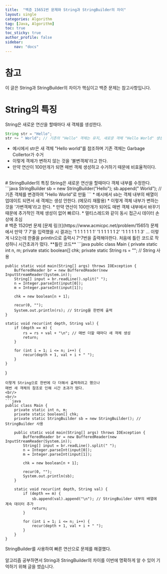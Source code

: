 ```yaml
---
title:  "백준 15651번 문제와 String과 StringBuilder의 차이"
layout: single
categories: Algorithm
tag: [Java, Algorithm]
toc: true
toc_sticky: true
author_profile: false
sidebar:
    nav: "docs"
---
```

# 참고
이 글은 String과 StringBuilder의 차이가 핵심이고 백준 문제는 참고사항입니다.

# String의 특징
String은 새로운 연산을 할때마다 새 객체를 생성한다.  
```java
String str = "Hello";
str += " World"; // 기존의 "Hello" 객체는 유지, 새로운 객체 "Hello World" 생성
```
* 예시에서 str은 새 객체 "Hello world"를 참조하며 기존 객체는 Garbage Collertor가 수거
* 이렇게 객체가 변하지 않는 것을 '불변객체'라고 한다.
* 만약 연산이 100만개가 되면 매번 객체 생성하고 수거하기 때문에 비효율적이다.

<br/>
# StringBuilder의 특징
String은 새로운 연산을 할때마다 객체 내부를 수정한다.  
```java
StringBuilder sb = new StringBuilder("Hello");
sb.append(" World"); // 기존 객체를 변경하여 "Hello World"로 만듦
```
* 예시에서 sb는 객체 내부의 배열이 업데이트 되면서 새 객체는 생성 안한다. (메모리 재활용)
* 이렇게 객체 내부가 변하는 것을 '가변객체'라고 한다.
* 만약 연산이 100만개가 되어도 매번 객체 내부에서 바꾸기 때문에 추가적인 객체 생성이 없어 빠르다.
* 멀티스레드와 같이 동시 접근시 데이터 손상에 조심
<br/>  
# 백준 1520번 문제
[문제 링크](https://www.acmicpc.net/problem/15651)  
문제에서 만약 '7 7'을 입력했을 시  
결과는  
'1 1 1 1 1 1 1'  
'1 1 1 1 1 1 2'
'1 1 1 1 1 1 3'
...
이렇게 나오는데 한줄을 println으로 출력시 7^7번을 출력해야한다.  
처음에 틀린 코드로 작성하니 시간초과가 떴다.  
**틀린 코드**
```java
public class Main {
    private static int n, m;
    private static boolean[] chk;
    private static String rs = ""; // String 사용

    public static void main(String[] args) throws IOException {
        BufferedReader br = new BufferedReader(new InputStreamReader(System.in));
        String[] input = br.readLine().split(" ");
        n = Integer.parseInt(input[0]);
        m = Integer.parseInt(input[1]);

        chk = new boolean[n + 1];

        recur(0, "");
        System.out.println(rs); // String을 한번에 출력
    }

    static void recur(int depth, String val) {
        if (depth == m) {
            rs = rs + val + "\n"; // 매번 더할 때마다 새 객체 생성
            return;
        }

        for (int i = 1; i <= n; i++) {
            recur(depth + 1, val + i + " ");
        }
    }
}
```
이렇게 String으로 한번에 다 더해서 출력하려고 했으나  
매번 새 객체의 참조로 인해 시간 초과가 떴다.  
<br/>
<br/>
```java
public class Main {
    private static int n, m;
    private static boolean[] chk;
    private static StringBuilder sb = new StringBuilder(); // StringBuilder 사용

    public static void main(String[] args) throws IOException {
        BufferedReader br = new BufferedReader(new InputStreamReader(System.in));
        String[] input = br.readLine().split(" ");
        n = Integer.parseInt(input[0]);
        m = Integer.parseInt(input[1]);

        chk = new boolean[n + 1];

        recur(0, "");
        System.out.println(sb);
    }

    static void recur(int depth, String val) {
        if (depth == m) {
            sb.append(val).append("\n"); // StringBuilder 내부의 배열에 계속 데이터 추가
            return;
        }

        for (int i = 1; i <= n; i++) {
            recur(depth + 1, val + i + " ");
        }
    }
}
```
StringBuilder를 사용하여 빠른 연산으로 문제를 해결했다.  
<br/>
알고리즘 공부하면서 String과 StringBuilder의 차이를 이번에 명확하게 알 수 있어 기억하기 위해 글을 썼습니다.
